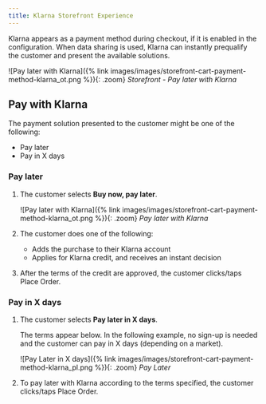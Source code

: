 ```yaml
---
title: Klarna Storefront Experience
---
```


Klarna appears as a payment method during checkout, if it is enabled in the configuration. When data sharing is used, Klarna can instantly prequalify the customer and present the available solutions.

![Pay later with Klarna]({% link images/images/storefront-cart-payment-method-klarna_ot.png %}){: .zoom}
_Storefront - Pay later with Klarna_

## Pay with Klarna

The payment solution presented to the customer might be one of the following:

- Pay later
- Pay in X days

### Pay later

1. The customer selects **Buy now, pay later**.

   ![Pay later with Klarna]({% link images/images/storefront-cart-payment-method-klarna_ot.png %}){: .zoom}
   _Pay later with Klarna_

1. The customer does one of the following:

   - Adds the purchase to their Klarna account
   - Applies for Klarna credit, and receives an instant decision

1. After the terms of the credit are approved, the customer clicks/taps <span class="btn">Place Order</span>.

### Pay in X days

1. The customer selects **Pay later in X days**.

   The terms appear below. In the following example, no sign-up is needed and the customer can pay in X days (depending on a market).

   ![Pay Later in X days]({% link images/images/storefront-cart-payment-method-klarna_pl.png %}){: .zoom}
   _Pay Later_

1. To pay later with Klarna according to the terms specified, the customer clicks/taps <span class="btn">Place Order</span>.
